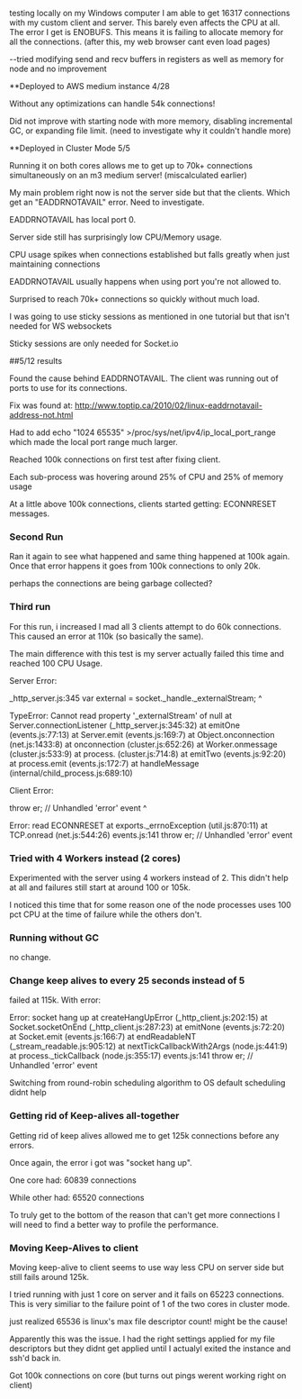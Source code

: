 testing locally on my Windows computer I am able to get 16317 connections with my custom client and server. This barely even affects the CPU at all. The error I get is ENOBUFS. This means it is failing to allocate memory for all the connections. (after this, my web browser cant even load pages)

--tried modifying send and recv buffers in registers as well as memory for node and no improvement 

**Deployed to AWS medium instance 4/28

Without any optimizations can handle 54k connections!

Did not improve with starting node with more memory, disabling incremental GC, or expanding file limit. (need to investigate why it couldn't handle more)

**Deployed in Cluster Mode 5/5

Running it on both cores allows me to get up to 70k+ connections simultaneously on an m3 medium server! (miscalculated earlier)

My main problem right now is not the server side but that the clients. Which get an "EADDRNOTAVAIL" error. Need to investigate.

EADDRNOTAVAIL has local port 0.

Server side still has surprisingly low CPU/Memory usage.

CPU usage spikes when connections established but falls greatly when just maintaining connections

EADDRNOTAVAIL usually happens when using port you're not allowed to.

Surprised to reach 70k+ connections so quickly without much load. 

I was going to use sticky sessions as mentioned in one tutorial but that isn't needed for WS websockets

Sticky sessions are only needed for Socket.io


##5/12 results

Found the cause behind EADDRNOTAVAIL. The client was running out of ports to use for its connections.

Fix was found at: http://www.toptip.ca/2010/02/linux-eaddrnotavail-address-not.html

Had to add echo "1024 65535" >/proc/sys/net/ipv4/ip_local_port_range which made the local port range much larger.

Reached 100k connections on first test after fixing client.

Each sub-process was hovering around 25% of CPU and 25% of memory usage

At a little above 100k connections, clients started getting: ECONNRESET messages.

### Second Run

Ran it again to see what happened and same thing happened at 100k again. Once that error happens it goes from 100k connections to only 20k.

perhaps the connections are being garbage collected?

### Third run

For this run, i increased I mad all 3 clients attempt to do 60k connections. This caused an error at 110k (so basically the same). 

The main difference with this test is my server actually failed this time and reached 100 CPU Usage.

Server Error:

_http_server.js:345
  var external = socket._handle._externalStream;
                               ^

TypeError: Cannot read property '_externalStream' of null
    at Server.connectionListener (_http_server.js:345:32)
    at emitOne (events.js:77:13)
    at Server.emit (events.js:169:7)
    at Object.onconnection (net.js:1433:8)
    at onconnection (cluster.js:652:26)
    at Worker.onmessage (cluster.js:533:9)
    at process.<anonymous> (cluster.js:714:8)
    at emitTwo (events.js:92:20)
    at process.emit (events.js:172:7)
    at handleMessage (internal/child_process.js:689:10)

Client Error: 

throw er; // Unhandled 'error' event
      ^

Error: read ECONNRESET
    at exports._errnoException (util.js:870:11)
    at TCP.onread (net.js:544:26)
events.js:141
      throw er; // Unhandled 'error' event

### Tried with 4 Workers instead (2 cores)

Experimented with the server using 4 workers instead of 2. This didn't help at all and failures still start at around 100 or 105k.

I noticed this time that for some reason one of the node processes uses 100 pct CPU at the time of failure while the others don't.

### Running without GC 

no change.

### Change keep alives to every 25 seconds instead of 5

failed at 115k. With error:

Error: socket hang up
    at createHangUpError (_http_client.js:202:15)
    at Socket.socketOnEnd (_http_client.js:287:23)
    at emitNone (events.js:72:20)
    at Socket.emit (events.js:166:7)
    at endReadableNT (_stream_readable.js:905:12)
    at nextTickCallbackWith2Args (node.js:441:9)
    at process._tickCallback (node.js:355:17)
events.js:141
      throw er; // Unhandled 'error' event


Switching from round-robin scheduling algorithm to OS default scheduling didnt help

### Getting rid of Keep-alives all-together

Getting rid of keep alives allowed me to get 125k connections before any errors. 

Once again, the error i got was "socket hang up".

One core had: 60839 connections

While other had: 65520 connections

To truly get to the bottom of the reason that can't get more connections I will need to find a better way to profile the performance.

### Moving Keep-Alives to client

Moving keep-alive to client seems to use way less CPU on server side but still fails around 125k.

I tried running with just 1 core on server and it fails on 65223 connections. This is very similiar to the failure point of 1 of the two cores in cluster mode.

just realized 65536 is linux's max file descriptor count! might be the cause!

Apparently this was the issue. I had the right settings applied for my file descriptors but they didnt get applied until I actualyl exited the instance and ssh'd back in.

Got 100k connections on core (but turns out pings werent working right on client)